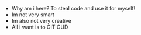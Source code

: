 - Why am i here? To steal code and use it for myself!
- Im not very smart
- Im also not very creative
- All i want is to GIT GUD
